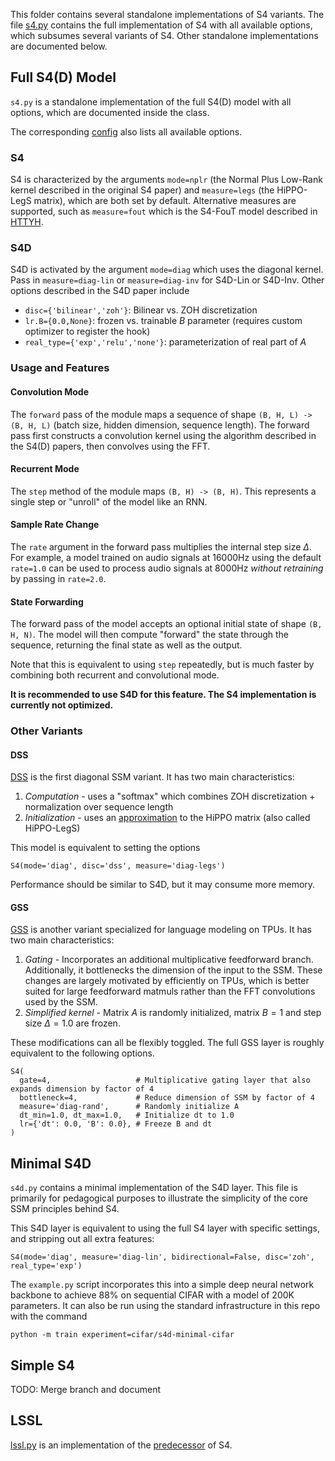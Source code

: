 This folder contains several standalone implementations of S4 variants.
The file [s4.py](s4.py) contains the full implementation of S4 with all available options, which subsumes several variants of S4.
Other standalone implementations are documented below.

## Full S4(D) Model


`s4.py` is a standalone implementation of the full S4(D) model with all options, which are documented inside the class.

The corresponding [config](/configs/model/layer/s4.yaml) also lists all available options.

### S4

S4 is characterized by the arguments `mode=nplr` (the Normal Plus Low-Rank kernel described in the original S4 paper) and `measure=legs` (the HiPPO-LegS matrix), which are both set by default.
Alternative measures are supported, such as `measure=fout` which is the S4-FouT model described in [HTTYH](https://arxiv.org/abs/2206.12037).


### S4D

S4D is activated by the argument `mode=diag` which uses the diagonal kernel.
Pass in `measure=diag-lin` or `measure=diag-inv` for S4D-Lin or S4D-Inv.
Other options described in the S4D paper include
- `disc={'bilinear','zoh'}`: Bilinear vs. ZOH discretization
- `lr.B={0.0,None}`: frozen vs. trainable $B$ parameter (requires custom optimizer to register the hook)
- `real_type={'exp','relu','none'}`: parameterization of real part of $A$

### Usage and Features

#### Convolution Mode
The `forward` pass of the module maps a sequence of shape `(B, H, L) -> (B, H, L)` (batch size, hidden dimension, sequence length). The forward pass first constructs a convolution kernel using the algorithm described in the S4(D) papers, then convolves using the FFT.

#### Recurrent Mode
The `step` method of the module maps `(B, H) -> (B, H)`. This represents a single step or "unroll" of the model like an RNN.

#### Sample Rate Change
The `rate` argument in the forward pass multiplies the internal step size $\Delta$.
For example, a model trained on audio signals at 16000Hz using the default `rate=1.0` can be used to process audio signals at 8000Hz *without retraining* by passing in `rate=2.0`.

#### State Forwarding
The forward pass of the model accepts an optional initial state of shape `(B, H, N)`.
The model will then compute "forward" the state through the sequence, returning the final state as well as the output.

Note that this is equivalent to using `step` repeatedly, but is much faster by combining both recurrent and convolutional mode.

**It is recommended to use S4D for this feature. The S4 implementation is currently not optimized.**

### Other Variants

#### DSS

[DSS](https://arxiv.org/abs/2203.14343) is the first diagonal SSM variant. It has two main characteristics:
1. *Computation* - uses a "softmax" which combines ZOH discretization + normalization over sequence length
2. *Initialization* - uses an [approximation](https://arxiv.org/abs/2206.11893) to the HiPPO matrix (also called HiPPO-LegS)

This model is equivalent to setting the options
```
S4(mode='diag', disc='dss', measure='diag-legs')
```
Performance should be similar to S4D, but it may consume more memory.

#### GSS

[GSS](https://arxiv.org/abs/2206.13947) is another variant specialized for language modeling on TPUs.
It has two main characteristics:
1. *Gating* - Incorporates an additional multiplicative feedforward branch. Additionally, it bottlenecks the dimension of the input to the SSM. These changes are largely motivated by efficiently on TPUs, which is better suited for large feedforward matmuls rather than the FFT convolutions used by the SSM.
2. *Simplified kernel* - Matrix $A$ is randomly initialized, matrix $B=1$ and step size $\Delta=1.0$ are frozen.

These modifications can all be flexibly toggled. The full GSS layer is roughly equivalent to the following options.
```
S4(
  gate=4,                   # Multiplicative gating layer that also expands dimension by factor of 4
  bottleneck=4,             # Reduce dimension of SSM by factor of 4
  measure='diag-rand',      # Randomly initialize A
  dt_min=1.0, dt_max=1.0,   # Initialize dt to 1.0
  lr={'dt': 0.0, 'B': 0.0}, # Freeze B and dt
)
```


## Minimal S4D

`s4d.py` contains a minimal implementation of the S4D layer. This file is primarily for pedagogical purposes to illustrate the simplicity of the core SSM principles behind S4.
<!--
It is not advised to be used for tuning, as it may be less performant and lacks several features of the full model.
-->

This S4D layer is equivalent to using the full S4 layer with specific settings, and stripping out all extra features:

```
S4(mode='diag', measure='diag-lin', bidirectional=False, disc='zoh', real_type='exp')
```

The `example.py` script incorporates this into a simple deep neural network backbone to achieve 88% on sequential CIFAR with a model of 200K parameters. It can also be run using the standard infrastructure in this repo with the command
```
python -m train experiment=cifar/s4d-minimal-cifar
```

## Simple S4

TODO: Merge branch and document


## LSSL
[lssl.py](lssl.py) is an implementation of the [predecessor](https://arxiv.org/abs/2110.13985) of S4.
